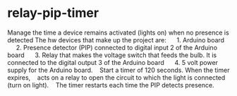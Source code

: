 # relay-pip-timer
Manage the time a device remains activated (lights on) when no presence is detected
The hw devices that make up the project are:
     1. Arduino board
     2. Presence detector (PIP) connected to digital input 2 of the Arduino board
     3. Relay that makes the voltage switch that feeds the bulb. It is connected to the digital output 3 of the Arduino board
     4. 5 volt power supply for the Arduino board.
   Start a timer of 120 seconds. When the timer expires,
   acts on a relay to open the circuit to which the light is connected (turn on light).
   The timer restarts each time the PIP detects presence.
